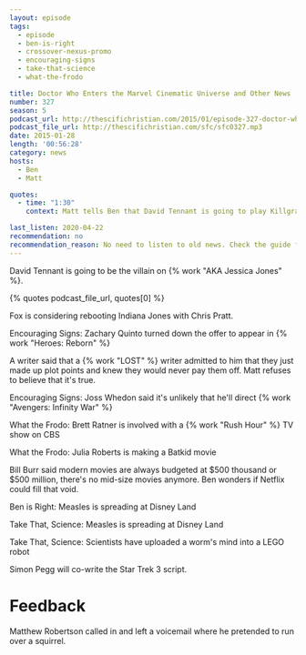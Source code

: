 ```yaml
---
layout: episode
tags:
  - episode
  - ben-is-right
  - crossover-nexus-promo
  - encouraging-signs
  - take-that-science
  - what-the-frodo

title: Doctor Who Enters the Marvel Cinematic Universe and Other News
number: 327
season: 5
podcast_url: http://thescifichristian.com/2015/01/episode-327-doctor-who-enters-the-marvel-cinematic-universe-and-other-news/
podcast_file_url: http://thescifichristian.com/sfc/sfc0327.mp3
date: 2015-01-28
length: '00:56:28'
category: news
hosts:
  - Ben
  - Matt

quotes:
  - time: "1:30"
    context: Matt tells Ben that David Tennant is going to play Killgrave, The Purple Man

last_listen: 2020-04-22
recommendation: no
recommendation_reason: No need to listen to old news. Check the guide for what's interesting in hindsight.
---
```

David Tennant is going to be the villain on {% work "AKA Jessica Jones" %}.

{% quotes podcast_file_url, quotes[0] %}

Fox is considering rebooting Indiana Jones with Chris Pratt.

Encouraging Signs: Zachary Quinto turned down the offer to appear in {% work "Heroes: Reborn" %}

A writer said that a {% work "LOST" %} writer admitted to him that they just made up plot points and knew they would never pay them off. Matt refuses to believe that it's true.

Encouraging Signs: Joss Whedon said it's unlikely that he'll direct {% work "Avengers: Infinity War" %}

What the Frodo: Brett Ratner is involved with a {% work "Rush Hour" %} TV show on CBS

What the Frodo: Julia Roberts is making a Batkid movie

Bill Burr said modern movies are always budgeted at $500 thousand or $500 million, there's no mid-size movies anymore. Ben wonders if Netflix could fill that void.

Ben is Right: Measles is spreading at Disney Land

Take That, Science: Measles is spreading at Disney Land

Take That, Science: Scientists have uploaded a worm's mind into a LEGO robot

Simon Pegg will co-write the Star Trek 3 script.

# Feedback

Matthew Robertson called in and left a voicemail where he pretended to run over a squirrel.